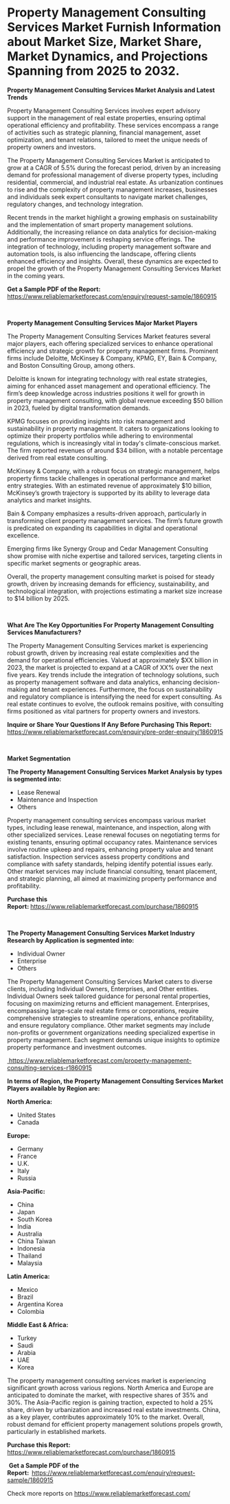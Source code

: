 <p><h1>Property Management Consulting Services Market Furnish Information about Market Size, Market Share, Market Dynamics, and Projections Spanning from 2025 to 2032.</h1></p><p><strong>Property Management Consulting Services Market Analysis and Latest Trends</strong></p>
<p><p>Property Management Consulting Services involves expert advisory support in the management of real estate properties, ensuring optimal operational efficiency and profitability. These services encompass a range of activities such as strategic planning, financial management, asset optimization, and tenant relations, tailored to meet the unique needs of property owners and investors.</p><p>The Property Management Consulting Services Market is anticipated to grow at a CAGR of 5.5% during the forecast period, driven by an increasing demand for professional management of diverse property types, including residential, commercial, and industrial real estate. As urbanization continues to rise and the complexity of property management increases, businesses and individuals seek expert consultants to navigate market challenges, regulatory changes, and technology integration.</p><p>Recent trends in the market highlight a growing emphasis on sustainability and the implementation of smart property management solutions. Additionally, the increasing reliance on data analytics for decision-making and performance improvement is reshaping service offerings. The integration of technology, including property management software and automation tools, is also influencing the landscape, offering clients enhanced efficiency and insights. Overall, these dynamics are expected to propel the growth of the Property Management Consulting Services Market in the coming years.</p></p>
<p><strong>Get a Sample PDF of the Report:&nbsp;</strong> <a href="https://www.reliablemarketforecast.com/enquiry/request-sample/1860915?utm_campaign=3100&utm_medium=2&utm_source=Github&utm_content=ia&utm_term=11032025&utm_id=property-management-consulting-services">https://www.reliablemarketforecast.com/enquiry/request-sample/1860915</a></p>
<p>&nbsp;</p>
<p><strong>Property Management Consulting Services Major Market Players</strong></p>
<p><p>The Property Management Consulting Services Market features several major players, each offering specialized services to enhance operational efficiency and strategic growth for property management firms. Prominent firms include Deloitte, McKinsey & Company, KPMG, EY, Bain & Company, and Boston Consulting Group, among others. </p><p>Deloitte is known for integrating technology with real estate strategies, aiming for enhanced asset management and operational efficiency. The firm’s deep knowledge across industries positions it well for growth in property management consulting, with global revenue exceeding $50 billion in 2023, fueled by digital transformation demands.</p><p>KPMG focuses on providing insights into risk management and sustainability in property management. It caters to organizations looking to optimize their property portfolios while adhering to environmental regulations, which is increasingly vital in today's climate-conscious market. The firm reported revenues of around $34 billion, with a notable percentage derived from real estate consulting.</p><p>McKinsey & Company, with a robust focus on strategic management, helps property firms tackle challenges in operational performance and market entry strategies. With an estimated revenue of approximately $10 billion, McKinsey’s growth trajectory is supported by its ability to leverage data analytics and market insights.</p><p>Bain & Company emphasizes a results-driven approach, particularly in transforming client property management services. The firm’s future growth is predicated on expanding its capabilities in digital and operational excellence. </p><p>Emerging firms like Synergy Group and Cedar Management Consulting show promise with niche expertise and tailored services, targeting clients in specific market segments or geographic areas.</p><p>Overall, the property management consulting market is poised for steady growth, driven by increasing demands for efficiency, sustainability, and technological integration, with projections estimating a market size increase to $14 billion by 2025.</p></p>
<p>&nbsp;</p>
<p><strong>What Are The Key Opportunities For Property Management Consulting Services Manufacturers?</strong></p>
<p><p>The Property Management Consulting Services market is experiencing robust growth, driven by increasing real estate complexities and the demand for operational efficiencies. Valued at approximately $XX billion in 2023, the market is projected to expand at a CAGR of XX% over the next five years. Key trends include the integration of technology solutions, such as property management software and data analytics, enhancing decision-making and tenant experiences. Furthermore, the focus on sustainability and regulatory compliance is intensifying the need for expert consulting. As real estate continues to evolve, the outlook remains positive, with consulting firms positioned as vital partners for property owners and investors.</p></p>
<p><strong>Inquire or Share Your Questions If Any Before Purchasing This Report:</strong> <a href="https://www.reliablemarketforecast.com/enquiry/pre-order-enquiry/1860915?utm_campaign=3100&utm_medium=2&utm_source=Github&utm_content=ia&utm_term=11032025&utm_id=property-management-consulting-services">https://www.reliablemarketforecast.com/enquiry/pre-order-enquiry/1860915</a></p>
<p>&nbsp;</p>
<p><strong>Market Segmentation</strong></p>
<p><strong>The Property Management Consulting Services Market Analysis by types is segmented into:</strong></p>
<p><ul><li>Lease Renewal</li><li>Maintenance and Inspection</li><li>Others</li></ul></p>
<p><p>Property management consulting services encompass various market types, including lease renewal, maintenance, and inspection, along with other specialized services. Lease renewal focuses on negotiating terms for existing tenants, ensuring optimal occupancy rates. Maintenance services involve routine upkeep and repairs, enhancing property value and tenant satisfaction. Inspection services assess property conditions and compliance with safety standards, helping identify potential issues early. Other market services may include financial consulting, tenant placement, and strategic planning, all aimed at maximizing property performance and profitability.</p></p>
<p><strong>Purchase this Report:&nbsp;</strong><a href="https://www.reliablemarketforecast.com/purchase/1860915?utm_campaign=3100&utm_medium=2&utm_source=Github&utm_content=ia&utm_term=11032025&utm_id=property-management-consulting-services">https://www.reliablemarketforecast.com/purchase/1860915</a></p>
<p>&nbsp;</p>
<p><strong>The Property Management Consulting Services Market Industry Research by Application is segmented into:</strong></p>
<p><ul><li>Individual Owner</li><li>Enterprise</li><li>Others</li></ul></p>
<p><p>The Property Management Consulting Services Market caters to diverse clients, including Individual Owners, Enterprises, and Other entities. Individual Owners seek tailored guidance for personal rental properties, focusing on maximizing returns and efficient management. Enterprises, encompassing large-scale real estate firms or corporations, require comprehensive strategies to streamline operations, enhance profitability, and ensure regulatory compliance. Other market segments may include non-profits or government organizations needing specialized expertise in property management. Each segment demands unique insights to optimize property performance and investment outcomes.</p></p>
<p><a href="https://www.reliablemarketforecast.com/property-management-consulting-services-r1860915?utm_campaign=3100&utm_medium=2&utm_source=Github&utm_content=ia&utm_term=11032025&utm_id=property-management-consulting-services">&nbsp;https://www.reliablemarketforecast.com/property-management-consulting-services-r1860915</a></p>
<p><strong>In terms of Region, the Property Management Consulting Services Market Players available by Region are:</strong></p>
<p>
    <p> <strong> North America: </strong>
        <ul>
            <li>United States</li>
            <li>Canada</li>
        </ul>
        </p> 
    <p> <strong> Europe: </strong>
        <ul>
            <li>Germany</li>
            <li>France</li>
            <li>U.K.</li>
            <li>Italy</li>
            <li>Russia</li>
        </ul>
        </p> 
    <p> <strong> Asia-Pacific: </strong>
        <ul>
            <li>China</li>
            <li>Japan</li>
            <li>South Korea</li>
            <li>India</li>
            <li>Australia</li>
            <li>China Taiwan</li>
            <li>Indonesia</li>
            <li>Thailand</li>
            <li>Malaysia</li>
        </ul>
        </p> 
    <p> <strong> Latin America: </strong>
        <ul>
            <li>Mexico</li>
            <li>Brazil</li>
            <li>Argentina Korea</li>
            <li>Colombia</li>
        </ul>
        </p> 
    <p> <strong> Middle East & Africa: </strong>
        <ul>
            <li>Turkey</li>
            <li>Saudi</li>
            <li>Arabia</li>
            <li>UAE</li>
            <li>Korea</li>
        </ul>
    </p>
    </p>
<p><p>The property management consulting services market is experiencing significant growth across various regions. North America and Europe are anticipated to dominate the market, with respective shares of 35% and 30%. The Asia-Pacific region is gaining traction, expected to hold a 25% share, driven by urbanization and increased real estate investments. China, as a key player, contributes approximately 10% to the market. Overall, robust demand for efficient property management solutions propels growth, particularly in established markets.</p></p>
<p><strong>Purchase this Report: </strong><a href="https://www.reliablemarketforecast.com/purchase/1860915?utm_campaign=3100&utm_medium=2&utm_source=Github&utm_content=ia&utm_term=11032025&utm_id=property-management-consulting-services">https://www.reliablemarketforecast.com/purchase/1860915</a></p>
<p>&nbsp;<strong>Get a Sample PDF of the Report:&nbsp;&nbsp;</strong><a href="https://www.reliablemarketforecast.com/enquiry/request-sample/1860915?utm_campaign=3100&utm_medium=2&utm_source=Github&utm_content=ia&utm_term=11032025&utm_id=property-management-consulting-services">https://www.reliablemarketforecast.com/enquiry/request-sample/1860915</a></p>
<p><strong></strong></p>
<p>Check more reports on <a href="https://www.reliablemarketforecast.com/?utm_campaign=3100&utm_medium=2&utm_source=Github&utm_content=ia&utm_term=11032025&utm_id=property-management-consulting-services">https://www.reliablemarketforecast.com/</a></p>